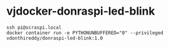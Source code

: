 # vjdocker-donraspi-led-blink
```
ssh pi@scraspi.local
docker container run -e PYTHONUNBUFFERED="0" --privileged vdonthireddy/donraspi-led-blink:1.0
```